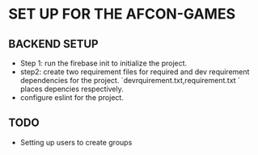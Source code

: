 # SET UP FOR THE AFCON-GAMES

## BACKEND SETUP

- Step 1: run the firebase init to initialize the project.
- step2: create two requirement files for required and dev requirement dependencies for the project. ´devrquirement.txt,requirement.txt ´ places depencies respectively.
- configure eslint for the project.

## TODO

- Setting up users to create groups
